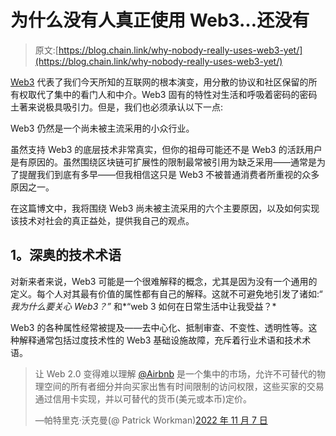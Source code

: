 # 为什么没有人真正使用 Web3…还没有

> 原文:[https://blog.chain.link/why-nobody-really-uses-web3-yet/](https://blog.chain.link/why-nobody-really-uses-web3-yet/)

[Web3](https://chain.link/education/web3) 代表了我们今天所知的互联网的根本演变，用分散的协议和社区保留的所有权取代了集中的看门人和中介。Web3 固有的特性对生活和呼吸着密码的密码土著来说极具吸引力。但是，我们也必须承认以下一点:

Web3 仍然是一个尚未被主流采用的小众行业。

虽然支持 Web3 的底层技术非常真实，但你的祖母可能还不是 Web3 的活跃用户是有原因的。虽然围绕区块链可扩展性的限制最常被引用为缺乏采用——通常是为了提醒我们到底有多早——但我相信这只是 Web3 不被普通消费者所重视的众多原因之一。

在这篇博文中，我将围绕 Web3 尚未被主流采用的六个主要原因，以及如何实现该技术对社会的真正益处，提供我自己的观点。

## 1。深奥的技术术语

对新来者来说，Web3 可能是一个很难解释的概念，尤其是因为没有一个通用的定义。每个人对其最有价值的属性都有自己的解释。这就不可避免地引发了诸如:“ *我为什么要关心 Web3？”* 和*“web 3 如何在日常生活中让我受益？*

Web3 的各种属性经常被提及——去中心化、抵制审查、不变性、透明性等。这种解释通常包括过度技术性的 Web3 基础设施故障，充斥着行业术语和技术术语。

> 让 Web 2.0 变得难以理解 [@Airbnb](https://twitter.com/Airbnb?ref_src=twsrc%5Etfw) 是一个集中的市场，允许不可替代的物理空间的所有者细分并向买家出售有时间限制的访问权限，这些买家的交易通过信用卡实现，并以可替代的货币(美元或本币)定价。
> 
> —帕特里克·沃克曼(@ Patrick Workman)[2022 年 11 月 7 日](https://twitter.com/PatrickWorkman/status/1589596960503517184?ref_src=twsrc%5Etfw)